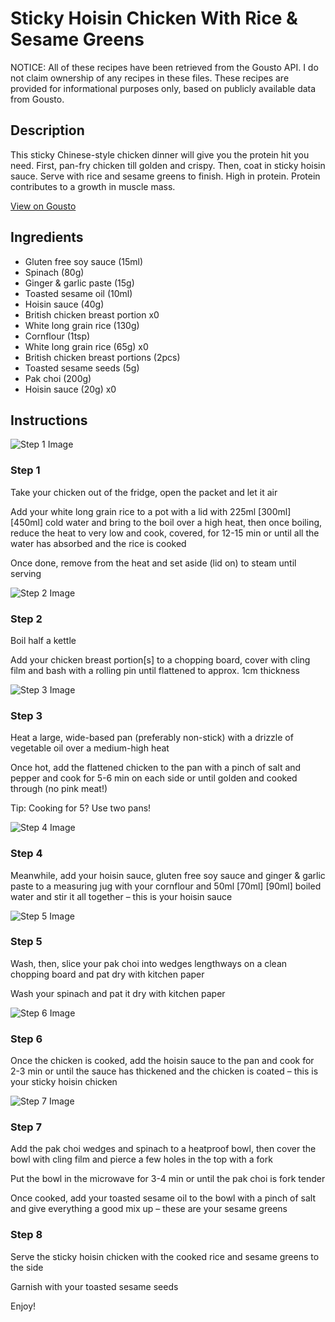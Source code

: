 # Sticky Hoisin Chicken With Rice & Sesame Greens

NOTICE: All of these recipes have been retrieved from the Gousto API. I do not claim ownership of any recipes in these files. These recipes are provided for informational purposes only, based on publicly available data from Gousto.

## Description

This sticky Chinese-style chicken dinner will give you the protein hit you need. First, pan-fry chicken till golden and crispy. Then, coat in sticky hoisin sauce. Serve with rice and sesame greens to finish. High in protein. Protein contributes to a growth in muscle mass.

[View on Gousto](https://www.gousto.co.uk/recipes/cookbook/sticky-hoisin-chicken-with-rice-sesame-greens)

## Ingredients

- Gluten free soy sauce (15ml)
- Spinach (80g)
- Ginger & garlic paste (15g)
- Toasted sesame oil (10ml)
- Hoisin sauce (40g)
- British chicken breast portion x0
- White long grain rice (130g)
- Cornflour (1tsp)
- White long grain rice (65g) x0
- British chicken breast portions (2pcs)
- Toasted sesame seeds (5g)
- Pak choi (200g)
- Hoisin sauce (20g) x0

## Instructions

![Step 1 Image](https://production-media.gousto.co.uk/cms/recipe-step-image/step-1-1722592615091-x200.jpg)

### Step 1

Take your chicken out of the fridge, open the packet and let it air

Add your white long grain rice to a pot with a lid with 225ml <span class="text-purple">[300ml]</span> <span class="text-danger">[450ml]</span> cold water and bring to the boil over a high heat, then once boiling, reduce the heat to very low and cook, covered, for 12-15 min or until all the water has absorbed and the rice is cooked

Once done, remove from the heat and set aside (lid on) to steam until serving

![Step 2 Image](https://production-media.gousto.co.uk/cms/recipe-step-image/step-2-1722592624405-x200.jpg)

### Step 2

Boil half a kettle

Add your chicken breast portion[s] to a chopping board, cover with cling film and bash with a rolling pin until flattened to approx. 1cm thickness

![Step 3 Image](https://production-media.gousto.co.uk/cms/recipe-step-image/step-3-1722592634732-x200.jpg)

### Step 3

Heat a large, wide-based pan (preferably non-stick) with a drizzle of vegetable oil over a medium-high heat

Once hot, add the flattened chicken to the pan with a pinch of salt and pepper and cook for 5-6 min on each side or until golden and cooked through (no pink meat!)

Tip: Cooking for 5? Use two pans!

![Step 4 Image](https://production-media.gousto.co.uk/cms/recipe-step-image/step-4-1722592644342-x200.jpg)

### Step 4

Meanwhile, add your hoisin sauce, gluten free soy sauce and ginger & garlic paste to a measuring jug with your cornflour and 50ml <span class="text-purple">[70ml]</span> <span class="text-danger">[90ml]</span> boiled water and stir it all together – this is your hoisin sauce

![Step 5 Image](https://production-media.gousto.co.uk/cms/recipe-step-image/step-5-1722592649584-x200.jpg)

### Step 5

Wash, then, slice your pak choi into wedges lengthways on a clean chopping board and pat dry with kitchen paper

Wash your spinach and pat it dry with kitchen paper

![Step 6 Image](https://production-media.gousto.co.uk/cms/recipe-step-image/step-6-1722592654348-x200.jpg)

### Step 6

Once the chicken is cooked, add the hoisin sauce to the pan and cook for 2-3 min or until the sauce has thickened and the chicken is coated – this is your sticky hoisin chicken

![Step 7 Image](https://production-media.gousto.co.uk/cms/recipe-step-image/step-7-1722592658762-x200.jpg)

### Step 7

Add the pak choi wedges and spinach to a heatproof bowl, then cover the bowl with cling film and pierce a few holes in the top with a fork

Put the bowl in the microwave for 3-4 min or until the pak choi is fork tender

Once cooked, add your toasted sesame oil to the bowl with a pinch of salt and give everything a good mix up – these are your sesame greens

### Step 8

Serve the sticky hoisin chicken with the cooked rice and sesame greens to the side

Garnish with your toasted sesame seeds

Enjoy!

